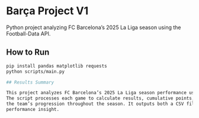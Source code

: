 ﻿# Barça Project V1 

Python project analyzing FC Barcelona’s 2025 La Liga season using the Football-Data API.

## How to Run
```bash
pip install pandas matplotlib requests
python scripts/main.py

## Results Summary

This project analyzes FC Barcelona’s 2025 La Liga season performance using live match data from the Football-Data API. 
The script processes each game to calculate results, cumulative points, and venue type (home vs away), then visualizes 
the team’s progression throughout the season. It outputs both a CSV file of match data and a plotted graph for quick 
performance insight.
